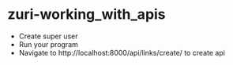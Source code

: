 # zuri-working_with_apis
- Create super user
- Run your program
- Navigate to http://localhost:8000/api/links/create/ to create api